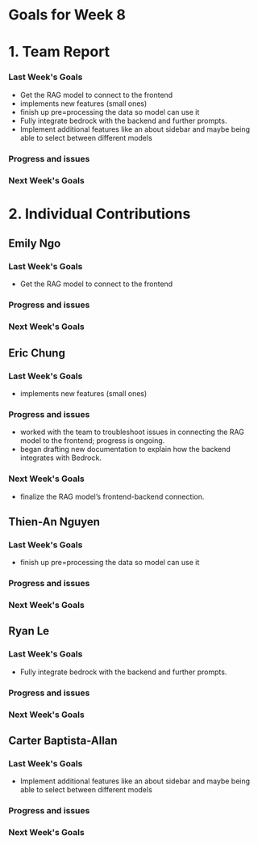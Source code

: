 # Goals for Week 8

# 1. Team Report
<status update for TA here>

<agenda for team meeting here>

### Last Week's Goals
- Get the RAG model to connect to the frontend
- implements new features (small ones)
- finish up pre=processing the data so model can use it
- Fully integrate bedrock with the backend and further prompts.
- Implement additional features like an about sidebar and maybe being able to select between different models
### Progress and issues

### Next Week's Goals


# 2. Individual Contributions
## Emily Ngo
### Last Week's Goals
- Get the RAG model to connect to the frontend
### Progress and issues

### Next Week's Goals



## Eric Chung
### Last Week's Goals
- implements new features (small ones)
### Progress and issues
- worked with the team to troubleshoot issues in connecting the RAG model to the frontend; progress is ongoing.
- began drafting new documentation to explain how the backend integrates with Bedrock.
### Next Week's Goals
- finalize the RAG model’s frontend-backend connection.


## Thien-An Nguyen
### Last Week's Goals
- finish up pre=processing the data so model can use it
### Progress and issues

### Next Week's Goals


## Ryan Le
### Last Week's Goals
- Fully integrate bedrock with the backend and further prompts.
### Progress and issues

### Next Week's Goals


## Carter Baptista-Allan
### Last Week's Goals
- Implement additional features like an about sidebar and maybe being able to select between different models
### Progress and issues

### Next Week's Goals
